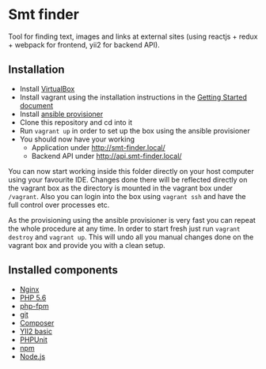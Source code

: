 Smt finder
=====

Tool for finding text, images and links at external sites (using reactjs + redux + webpack for frontend, yii2 for backend API).

Installation
------------

* Install [VirtualBox](https://www.virtualbox.org/)
* Install vagrant using the installation instructions in the [Getting Started document](https://www.vagrantup.com/docs/getting-started/)
* Install [ansible provisioner](http://docs.ansible.com/ansible/intro_installation.html)
* Clone this repository and cd into it
* Run ```vagrant up``` in order to set up the box using the ansible provisioner
* You should now have your working 
    * Application under http://smt-finder.local/
    * Backend API under http://api.smt-finder.local/

You can now start working inside this folder directly on your host computer 
using your favourite IDE. 
Changes done there will be reflected directly on the vagrant box as the 
directory is mounted in the vagrant box under ```/vagrant```. Also you 
can login into the box using ```vagrant ssh``` and have the full control 
over processes etc.

As the provisioning using the ansible provisioner is very fast you can 
repeat the whole procedure at any time. In order to start fresh just run
```vagrant destroy``` and ```vagrant up```. This will undo all you manual 
changes done on the vagrant box and provide you with a clean setup.

Installed components
--------------------

* [Nginx](http://nginx.org)
* [PHP 5.6](http://www.php.net/)
* [php-fpm](http://php-fpm.org)
* [git](http://git-scm.com/)
* [Composer](https://getcomposer.org/)
* [YII2 basic](http://www.yiiframework.com/)
* [PHPUnit](https://phpunit.de/)
* [npm](https://www.npmjs.com/)
* [Node.js](https://nodejs.org/en/)

